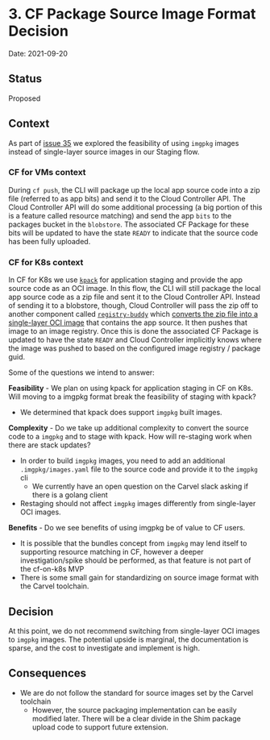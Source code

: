 # 3. CF Package Source Image Format Decision

Date: 2021-09-20

## Status

Proposed

## Context

As part of [issue 35](https://github.com/cloudfoundry/cf-k8s-api/issues/35) we explored the feasibility of using `imgpkg` images instead of single-layer source images in our Staging flow. 

### CF for VMs context
During `cf push`, the CLI will package up the local app source code into a zip file (referred to as app bits) and send it to the Cloud Controller API. The Cloud Controller API will do some additional processing (a big portion of this is a feature called resource matching) and send the app `bits` to the packages bucket in the `blobstore`. The associated CF Package for these bits will be updated to have the state `READY` to indicate that the source code has been fully uploaded.

### CF for K8s context
In CF for K8s we use [`kpack`](https://github.com/pivotal/kpack) for application staging and provide the app source code as an OCI image. In this flow, the CLI will still package the local app source code as a zip file and sent it to the Cloud Controller API. Instead of sending it to a blobstore, though, Cloud Controller will pass the zip off to another component called [`registry-buddy`](https://github.com/cloudfoundry/capi-k8s-release/tree/main/src/registry-buddy) which [converts the zip file into a single-layer OCI image](https://github.com/cloudfoundry/capi-k8s-release/blob/main/src/registry-buddy/package_upload/package_upload.go) that contains the app source. It then pushes that image to an image registry. Once this is done the associated CF Package is updated to have the state `READY` and Cloud Controller implicitly knows where the image was pushed to based on the configured image registry / package guid.

Some of the questions we intend to answer:

**Feasibility** - We plan on using kpack for application staging in CF on K8s. Will moving to a imgpkg format break the feasibility of staging with kpack?

- We determined that kpack does support `imgpkg` built images.

**Complexity** - Do we take up additional complexity to convert the source code to a `imgpkg` and to stage with kpack. How will re-staging work when there are stack updates?

- In order to build `imgpkg` images, you need to add an additional `.imgpkg/images.yaml` file to the source code and provide it to the `imgpkg` cli
  - We currently have an open question on the Carvel slack asking if there is a golang client
- Restaging should not affect `imgpkg` images differently from single-layer OCI images.

**Benefits** - Do we see benefits of using imgpkg be of value to CF users.

- It is possible that the bundles concept from `imgpkg` may lend itself to supporting resource matching in CF, however a deeper investigation/spike should be performed, as that feature is not part of the cf-on-k8s MVP
- There is some small gain for standardizing on source image format with the Carvel toolchain.


## Decision

At this point, we do not recommend switching from single-layer OCI images to `imgpkg` images. The potential upside is marginal, the documentation is sparse, and the cost to investigate and implement is high.

## Consequences

- We are do not follow the standard for source images set by the Carvel toolchain
  - However, the source packaging implementation can be easily modified later. There will be a clear divide in the Shim package upload code to support future extension.

